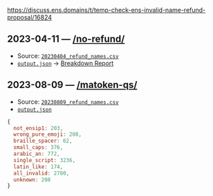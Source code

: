 https://discuss.ens.domains/t/temp-check-ens-invalid-name-refund-proposal/16824
## 2023-04-11 — [/no-refund/](./no-refund)
* Source: [`20230404_refund_names.csv`](./no-refund/20230404_refund_names.csv)
* [`output.json`](./no-refund/output.json) → [Breakdown Report](https://adraffy.github.io/ens-norm-tests/test-breakdown/refund-matoken/)
## 2023-08-09 — [/matoken-qs/](./matoken-qs)
* Source: [`20230809_refund_names.csv`](./matoken-qs/20230809_refund_names.csv)
* [`output.json`](./matoken-qs/output.json)
```js
{
  not_ensip1: 203,
  wrong_pure_emoji: 208,
  braille_spacer: 62,
  small_caps: 376,
  arabic_an: 772,
  single_script: 3236,
  latin_like: 174,
  all_invalid: 2780,
  unknown: 208
}
```